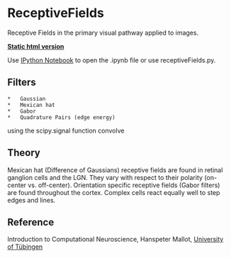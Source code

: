 ReceptiveFields
===============

Receptive Fields in the primary visual pathway applied to images. 

<a href="http://nbviewer.ipython.org/urls/raw.github.com/jonasnick/ReceptiveFields/master/receptiveFields.ipynb">**Static html version**</a>

Use <a href="https://github.com/ipython/ipython">IPython Notebook</a> to open the .ipynb file or use receptiveFields.py.

Filters
---------------

    *   Gaussian
    *   Mexican hat
    *   Gabor
    *   Quadrature Pairs (edge energy)

using the scipy.signal function convolve

Theory
---------------

Mexican hat (Difference of Gaussians) receptive fields are found in retinal ganglion cells and the LGN. 
They vary with respect to their polarity (on-center vs. off-center). 
Orientation specific receptive fields (Gabor filters) are found throughout the cortex. 
Complex cells react equally well to step edges and lines. 

Reference
----------------

Introduction to Computational Neuroscience, Hanspeter Mallot, [University of Tübingen](http://www.uni-tuebingen.de/cog)
